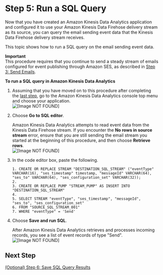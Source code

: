 # Step 5: Run a SQL Query<a name="event-publishing-kinesis-analytics-sql"></a>

Now that you have created an Amazon Kinesis Data Analytics application and configured it to use your Amazon Kinesis Data Firehose delivery stream as its source, you can query the email sending event data that the Kinesis Data Firehose delivery stream receives\.

This topic shows how to run a SQL query on the email sending event data\.

**Important**  
This procedure requires that you continue to send a steady stream of emails configured for event publishing through Amazon SES, as described in [Step 3: Send Emails](event-publishing-kinesis-analytics-send-email.md)\.

**To run a SQL query in Amazon Kinesis Data Analytics**

1. Assuming that you have moved on to this procedure after completing the [last step](event-publishing-kinesis-analytics-application.md), go to the Amazon Kinesis Data Analytics console top menu and choose your application\.  
![\[Image NOT FOUND\]](http://docs.aws.amazon.com/ses/latest/dg/images/event_publishing_tutorial_kinesis_analytics_select_app.png)

1. Choose **Go to SQL editor**\. 

   Amazon Kinesis Data Analytics attempts to read event data from the Kinesis Data Firehose stream\. If you encounter the **No rows in source stream** error, ensure that you are still sending the email stream you started at the beginning of this procedure, and then choose **Retrieve rows**\.  
![\[Image NOT FOUND\]](http://docs.aws.amazon.com/ses/latest/dg/images/event_publishing_tutorial_kinesis_analytics_go_to_editor.png)

1. In the code editor box, paste the following\.

   ```
   1. CREATE OR REPLACE STREAM "DESTINATION_SQL_STREAM" ("eventType" VARCHAR(16), "ses_timestamp" timestamp, "messageId" VARCHAR(64), "ses_to" VARCHAR(64), "ses_configuration_set" VARCHAR(32));
   2. 
   3. CREATE OR REPLACE PUMP "STREAM_PUMP" AS INSERT INTO "DESTINATION_SQL_STREAM"
   4. 
   5. SELECT STREAM "eventType", "ses_timestamp", "messageId", "ses_to", "ses_configuration_set"
   6. FROM "SOURCE_SQL_STREAM_001"
   7. WHERE "eventType" = 'Send'
   ```

1. Choose **Save and run SQL**\.

   After Amazon Kinesis Data Analytics retrieves and processes incoming records, you see a list of event records of type "Send"\.  
![\[Image NOT FOUND\]](http://docs.aws.amazon.com/ses/latest/dg/images/event_publishing_tutorial_kinesis_analytics_sql.png)

## Next Step<a name="event-publishing-kinesis-analytics-sql-next-step"></a>

[\(Optional\) Step 6: Save SQL Query Results](event-publishing-kinesis-analytics-destination.md)